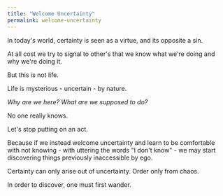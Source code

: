 ```yaml
---
title: "Welcome Uncertainty"
permalink: welcome-uncertainty
---
```


In today's world, certainty is seen as a virtue, and its opposite a sin.

At all cost we try to signal to other's that we know what we're doing and why we're doing it.

But this is not life.

Life is mysterious - uncertain - by nature.

_Why are we here? What are we supposed to do?_

No one really knows.

Let's stop putting on an act.

Because if we instead welcome uncertainty and learn to be comfortable with not knowing - with uttering the words "I don't know" - we may start discovering things previously inaccessible by ego.

Certainty can only arise out of uncertainty. Order only from chaos.

In order to discover, one must first wander.
